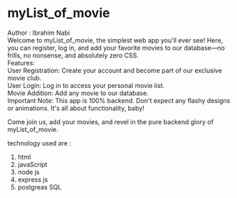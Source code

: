 # myList_of_movie 
Author : Ibrahim Nabi 
<br>
Welcome to myList_of_movie, the simplest web app you'll ever see! Here, you can register, log in, and add your favorite movies to our database—no frills, no nonsense, and absolutely zero CSS.
<br>
Features:
<br>
User Registration: Create your account and become part of our exclusive movie club. <br>
User Login: Log in to access your personal movie list.   <br>
Movie Addition: Add any movie to our database.   <br>
Important Note: This app is 100% backend. Don't expect any flashy designs or animations. It's all about functionality, baby!  <br>

Come join us, add your movies, and revel in the pure backend glory of myList_of_movie.  <br>

technology used are :  <br>
1) html   <br>
2) javaScript   <br>
3) node js  <br>
4) express js  <br>
5) postgreas SQL  <br>